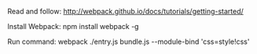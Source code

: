 Read and follow:
http://webpack.github.io/docs/tutorials/getting-started/

Install Webpack:
npm install webpack -g

Run command:
 webpack ./entry.js bundle.js --module-bind 'css=style!css'